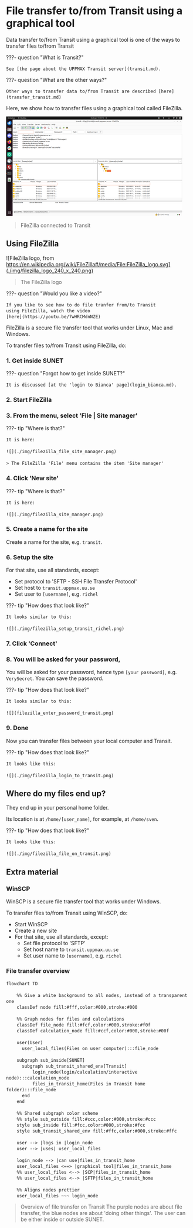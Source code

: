 # File transfer to/from Transit using a graphical tool

Data transfer to/from Transit using a graphical tool
is one of the ways to transfer files to/from Transit

???- question "What is Transit?"

    See [the page about the UPPMAX Transit server](transit.md).

???- question "What are the other ways?"

    Other ways to transfer data to/from Transit are described [here](transfer_transit.md)

Here, we show how to transfer files using a graphical tool called FileZilla.

![](./img/filezilla_login_to_transit_480_x_270.png)

> FileZilla connected to Transit

## Using FileZilla

![FileZilla logo, from https://en.wikipedia.org/wiki/FileZilla#/media/File:FileZilla_logo.svg](./img/filezilla_logo_240_x_240.png)

> The FileZilla logo

???- question "Would you like a video?"

    If you like to see how to do file tranfer from/to Transit
    using FileZilla, watch the video 
    [here](https://youtu.be/7wHRCMdnNZE)

FileZilla is a secure file transfer tool that works under Linux, Mac and Windows.

To transfer files to/from Transit using FileZilla, do:

### 1. Get inside SUNET

???- question "Forgot how to get inside SUNET?"

    It is discussed [at the 'login to Bianca' page](login_bianca.md). 

### 2. Start FileZilla

### 3. From the menu, select 'File | Site manager'

???- tip "Where is that?"

    It is here:

    ![](./img/filezilla_file_site_manager.png)
    
    > The FileZilla 'File' menu contains the item 'Site manager'

### 4. Click 'New site'

???- tip "Where is that?"

    It is here:

    ![](./img/filezilla_site_manager.png)

### 5. Create a name for the site

Create a name for the site, e.g. `transit`.

### 6. Setup the site

For that site, use all standards, except:

- Set protocol to 'SFTP - SSH File Transfer Protocol'
- Set host to `transit.uppmax.uu.se`
- Set user to `[username]`, e.g. `richel`

???- tip "How does that look like?"

    It looks similar to this:

    ![](./img/filezilla_setup_transit_richel.png)

### 7. Click 'Connect'

### 8. You will be asked for your password,

You will be asked for your password, hence
type `[your password]`, e.g. `VerySecret`.
You can save the password.

???- tip "How does that look like?"

    It looks similar to this:

    ![](filezilla_enter_password_transit.png)

### 9. Done

Now you can transfer files between your local computer and Transit.

???- tip "How does that look like?"

    It looks like this:

    ![](./img/filezilla_login_to_transit.png)

## Where do my files end up?

They end up in your personal home folder.

Its location is at `/home/[user_name]`,
for example, at `/home/sven`.

???- tip "How does that look like?"

    It looks like this:

    ![](./img/filezilla_file_on_transit.png)

## Extra material

### WinSCP

WinSCP is a secure file transfer tool that works under Windows.

To transfer files to/from Transit using WinSCP, do:

- Start WinSCP
- Create a new site
- For that site, use all standards, except:
    - Set file protocol to 'SFTP'
    - Set host name to `transit.uppmax.uu.se`
    - Set user name to `[username]`, e.g. `richel`

### File transfer overview

```mermaid
flowchart TD

    %% Give a white background to all nodes, instead of a transparent one
    classDef node fill:#fff,color:#000,stroke:#000

    %% Graph nodes for files and calculations
    classDef file_node fill:#fcf,color:#000,stroke:#f0f
    classDef calculation_node fill:#ccf,color:#000,stroke:#00f

    user(User)
      user_local_files(Files on user computer):::file_node

    subgraph sub_inside[SUNET]
      subgraph sub_transit_shared_env[Transit]
          login_node(login/calculation/interactive node):::calculation_node
          files_in_transit_home(Files in Transit home folder):::file_node
      end
    end

    %% Shared subgraph color scheme
    %% style sub_outside fill:#ccc,color:#000,stroke:#ccc
    style sub_inside fill:#fcc,color:#000,stroke:#fcc
    style sub_transit_shared_env fill:#ffc,color:#000,stroke:#ffc

    user --> |logs in |login_node
    user --> |uses| user_local_files

    login_node --> |can use|files_in_transit_home
    user_local_files <==> |graphical tool|files_in_transit_home
    %% user_local_files <--> |SCP|files_in_transit_home
    %% user_local_files <--> |SFTP|files_in_transit_home

    %% Aligns nodes prettier
    user_local_files ~~~ login_node
```

> Overview of file transfer on Transit
> The purple nodes are about file transfer,
> the blue nodes are about 'doing other things'.
> The user can be either inside or outside SUNET.
